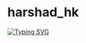 # harshad_hk

[![Typing SVG](https://readme-typing-svg.herokuapp.com/?lines=I+am+Harshad+Kachi;Java+Backend+Developer)](https://git.io/typing-svg)
